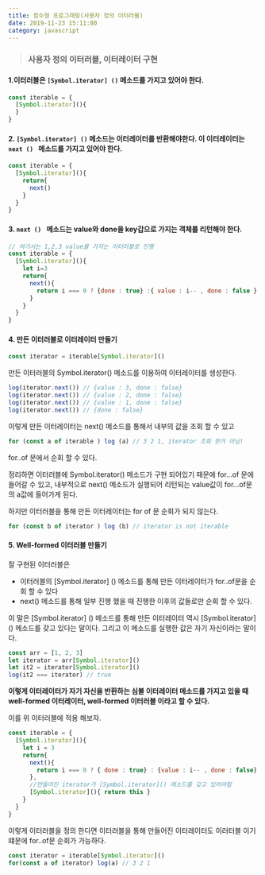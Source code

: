 ```yaml
---
title: 함수형 프로그래밍(사용자 정의 이터러블)
date: 2019-11-23 15:11:80
category: javascript
---
```


> ### 사용자 정의 이터러블, 이터레이터 구현


#### 1.이터러블은 <code>[Symbol.iterator] ()</code> 메소드를 가지고 있어야 한다.

```javascript
const iterable = {
  [Symbol.iterator](){
  }
}
```



#### 2. <code>[Symbol.iterator] ()</code> 메소드는  이터레이터를 반환해야한다. 이 이터레이터는 <code>next () </code> 메소드를 가지고 있어야 한다.

```javascript
const iterable = {
  [Symbol.iterator](){
    return{
      next()
    }
  }
}
```



#### 3. <code>next () </code> 메소드는 value와 done을 key갑으로 가지는 객체를 리턴해야 한다.

```javascript
// 여기서는 1,2,3 value를 가지는 이터러블로 진행
const iterable = {
  [Symbol.iterator](){
    let i=3
    return{
      next(){
        return i === 0 ? {done : true} :{ value : i-- , done : false }
      }
    }
  }
}
```



#### 4. 만든 이터러블로 이터레이터 만들기

```javascript
const iterator = iterable[Symbol.iterator]() 
```

만든 이터러블의 Symbol.iterator() 메소드를 이용하여 이터레이터를 생성한다.

```javascript
log(iterator.next()) // {value : 3, done : false}
log(iterator.next()) // {value : 2, done : false}
log(iterator.next()) // {value : 1, done : false}
log(iterator.next()) // {done : false}
```

이렇게 만든 이터레이터는 next() 메소드를 통해서 내부의 값을 조회 할 수 있고

```javascript
for (const a of iterable ) log (a) // 3 2 1, iterator 조회 한거 아님!
```

for..of 문에서 순회 할 수 있다.

정리하면 이터러블에 Symbol.iterator() 메소드가 구현 되어있기 때문에 for...of 문에 들어갈 수 있고, 내부적으로 next() 메소드가 실행되어 리턴되는 value값이 for...of문의 a값에 들어가게 된다.

하지만 이터러블을 통해 만든 이터레이터는 for of 문 순회가 되지 않는다.

```javascript
for (const b of iterator ) log (b) // iterator is not iterable
```

#### 5. Well-formed 이터러블 만들기

잘 구현된 이터러블은

- 이터러블의 [Symbol.iterator] () 메소드를 통해 만든 이터레이터가 for..of문을 순회 할 수 있다
- next() 메소드를 통해 일부 진행 했을 때 진행한 이후의 값들로만 순회 할 수 있다.

이 말은 [Symbol.iterator] () 메소드를 통해 만든 이터레이터 역시 [Symbol.iterator] () 메소드를 갖고 있다는 말이다. 그리고 이 메소드를 실행한 값은 자기 자신이라는 말이다.

```javascript
const arr = [1, 2, 3]
let iterator = arr[Symbol.iterator]()
let it2 = iterator[Symbol.iterator]()
log(it2 === iterator) // true
```

**이렇게 이터레이터가 자기 자신을 반환하는 심볼 이터레이터 메소드를 가지고 있을 때 well-formed 이터레이터, well-formed 이터러블 이라고 할 수 있다.**

이를 위 이터러블에 적용 해보자.

```javascript
const iterable = {
  [Symbol.iterator](){
    let i = 3
    return{
      next(){
        return i === 0 ? { done : true} : {value : i-- , done : false} 
      },
      //만들어진 iterator가 [Symbol.iterator]() 메소드를 갖고 있어야함
      [Symbol.iterator](){ return this }
    }
  }
}
```

이렇게 이터러블을 정의 한다면 이터러블을 통해 만들어진 이터레이터도 이러터블 이기 떄문에 for..of문 순회가 가능하다.

```javascript
const iterator = iterable[Symbol.iterator]()
for(const a of iterator) log(a) // 3 2 1 
```


